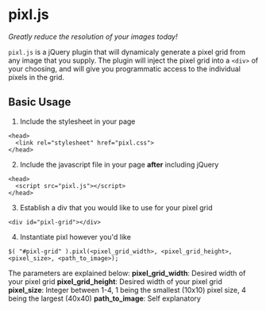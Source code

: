 # pixl.js
*Greatly reduce the resolution of your images today!*

`pixl.js` is a jQuery plugin that will dynamicaly generate a pixel grid from any image that you supply. The plugin will inject the pixel grid into a `<div>` of your choosing, and will give you programmatic access to the individual pixels in the grid. 

## Basic Usage

1. Include the stylesheet in your page
```
<head>
  <link rel="stylesheet" href="pixl.css">
</head>
```

2. Include the javascript file in your page **after** including jQuery
```
<head>
  <script src="pixl.js"></script>
</head>
```

3. Establish a div that you would like to use for your pixel grid
```
<div id="pixl-grid"></div>
```

4. Instantiate pixl however you'd like
```
$( "#pixl-grid" ).pixl(<pixel_grid_width>, <pixel_grid_height>, <pixel_size>, <path_to_image>);
```
The parameters are explained below:
**pixel_grid_width**: Desired width of your pixel grid
**pixel_grid_height**: Desired width of your pixel grid
**pixel_size**: Integer between 1-4, 1 being the smallest (10x10) pixel size, 4 being the largest (40x40)
**path_to_image**: Self explanatory
